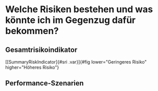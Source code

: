 # Welche Risiken bestehen und was könnte ich im Gegenzug dafür bekommen?

## Gesamtrisikoindikator

[[SummaryRiskIndicator]{#sri .var}]{#fig lower="Geringeres Risiko" higher="Höheres Risiko"}

## Performance-Szenarien
